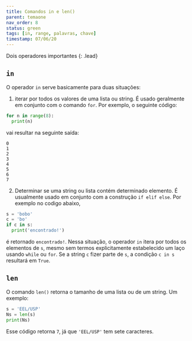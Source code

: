 ```yaml
---
title: Comandos in e len()
parent: temaone
nav_order: 8
status: green
tags: [in, range, palavras, chave]
timestamp: 07/06/20
---
```


Dois operadores importantes
{: .lead}

## `in`

O operador `in` serve basicamente para duas situações:

1. iterar por todos os valores de uma lista ou string. É usado geralmente em conjunto com o comando `for`. Por exemplo, o seguinte código:
```python
for n in range(8):
  print(n)
```
vai resultar na seguinte saída:
```
0
1
2
3
4
5
6
7
```
    
2. Determinar se uma string ou lista contém determinado elemento. É usualmente usado em conjunto com a construção `if elif else`. Por exemplo no codigo abaixo, 
```python
s = 'bobo'
c = 'bo'
if c in s:
  print('encontrado!')
```
é retornado `encontrado!`. Nessa situação, o operador `in` itera por todos os elementos de `s`, mesmo sem termos explicitamente estabelecido um laço usando `while` ou `for`. Se a string `c` fizer parte de `s`, a condição `c in s` resultará em `True`.

## `len`

O comando `len()` retorna o tamanho de uma lista ou de um string. Um exemplo:
```python
s = 'EEL/USP'
Ns = len(s)
print(Ns)
```
Esse código retorna `7`, já que `'EEL/USP'` tem sete caracteres.

